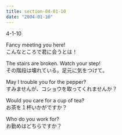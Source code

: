 ```yaml
---
title: section-04-01-10
date: "2004-01-10"
---
```


4-1-10

<!-- end -->

Fancy meeting you here!  
こんなところで君に会うとは！  

The stairs are broken. Watch your step!  
その階段は壊れている。足元に気をつけて。  

May I trouble you for the pepper?  
すみませんが、コショウを取ってくれませんか？  

Would you care for a cup of tea?  
お茶を１杯いかがですか？  

Who do you work for?  
お勤めはどちらですか？  

